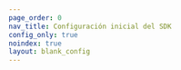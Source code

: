 ```yaml
---
page_order: 0
nav_title: Configuración inicial del SDK
config_only: true
noindex: true
layout: blank_config
---
```

